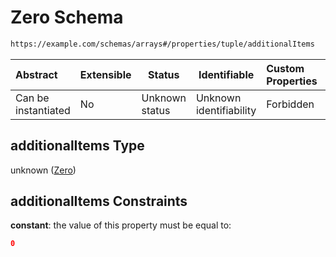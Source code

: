 # Zero Schema

```txt
https://example.com/schemas/arrays#/properties/tuple/additionalItems
```




| Abstract            | Extensible | Status         | Identifiable            | Custom Properties | Additional Properties | Access Restrictions | Defined In                                                                             |
| :------------------ | ---------- | -------------- | ----------------------- | :---------------- | --------------------- | ------------------- | -------------------------------------------------------------------------------------- |
| Can be instantiated | No         | Unknown status | Unknown identifiability | Forbidden         | Allowed               | none                | [arrays.schema.json\*](../generated-schemas/arrays.schema.json "open original schema") |

## additionalItems Type

unknown ([Zero](arrays-properties-tuple-zero.md))

## additionalItems Constraints

**constant**: the value of this property must be equal to:

```json
0
```
